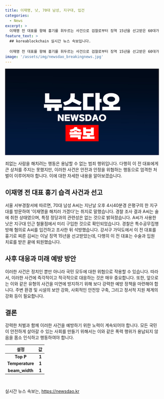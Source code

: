 ```yaml
---
title: 이재명, 낫, 70대 남성, 지구대, 입건
categories:
  - News
excerpt: >
  이재명 전 대표를 향해 흉기를 휘두르는 사건으로 검찰로부터 징역 15년을 선고받은 60대가 나왔고, 다른 70대 남성이 낫을 들고 이를 해치겠다며 경찰에 붙잡혔다. 낫은 미리 구입한 것으로 확인되었고, 술에 취해 특정 정당과의 연관성은 없다. 한편, 이 전 대표는 이전에 다른 사건으로 흉기 공격을 당한 적이 있었으며 징역 15년을 선고받은 피의자는 술에 취한 상태였다. (총 단어 수: 118)
feature_text: >
  ## koreablockchain 실시간 뉴스 속보입니다.

  이재명 전 대표를 향해 흉기를 휘두르는 사건으로 검찰로부터 징역 15년을 선고받은 60대가 나왔고, 다른 70대 남성이 낫을 들고 이를 해치겠다며 경찰에 붙잡혔다. 낫은 미리 구입한 것으로 확인되었고, 술에 취해 특정 정당과의 연관성은 없다. 한편, 이 전 대표는 이전에 다른 사건으로 흉기 공격을 당한 적이 있었으며 징역 15년을 선고받은 피의자는 술에 취한 상태였다. (총 단어 수: 118)
image: '/assets/img/newsdao_breakingnews.jpg'
---
```


<p><img src="/assets/img/newsdao_breakingnews.jpg" alt="koreablockchain 속보" /></p>

<p>죄없는 사람을 해치려는 행동은 용납할 수 없는 범죄 행위입니다. 다행히 이 전 대표에게 큰 상처를 주지는 못했지만, 이러한 사건은 안전과 안정을 위협하는 행동으로 엄격한 처벌이 이루어져야 합니다. 이에 대한 자세한 내용을 알아보겠습니다. </p>

<h2 data-ke-size="size26">이재명 전 대표 흉기 습격 사건과 선고</h2>

<p data-ke-size="size16">
서울 서부경찰서에 따르면, 70대 남성 A씨는 지난날 오후 4시40분경 은평구의 한 지구대를 방문하여 '이재명을 해치러 가겠다'는 취지로 말했습니다. 경찰 조사 결과 A씨는 술에 취한 상태였으며, 특정 정당과의 관련성은 없는 것으로 밝혀졌습니다. A씨가 사용한 낫은 지구대 인근 철물점에서 미리 구입한 것으로 확인되었습니다. 경찰은 특수공무집행방해 혐의로 A씨를 입건하고 조사한 뒤 석방했습니다. 강서구 가덕도에서 이 전 대표를 흉기로 찌른 김씨는 이날 징역 15년을 선고받았는데, 다행히 이 전 대표는 수술과 입원 치료를 받은 끝에 퇴원했습니다.
</p>

<h2 data-ke-size="size26">사후 대응과 미래 예방 방안</h2>

<p data-ke-size="size16">
이러한 사건은 정치인 뿐만 아니라 국민 모두에 대한 위협으로 작용할 수 있습니다. 따라서, 이러한 사건에 즉각적이고 적극적으로 대응하는 것은 매우 중요합니다. 또한, 앞으로는 이와 같은 유형의 사건을 미연에 방지하기 위해 보다 강력한 예방 정책을 마련해야 합니다. 주변 환경 및 시설의 보안 강화, 사회적인 안전망 구축, 그리고 정서적 지원 체계의 강화 등이 필요합니다.
</p>

<h2 data-ke-size="size26">결론</h2>

<p data-ke-size="size16">
강력한 처벌과 함께 이러한 사건을 예방하기 위한 노력이 계속되어야 합니다. 모든 국민이 안전하게 살아갈 수 있는 사회를 만들기 위해서는 이와 같은 폭력 행위가 용납되지 않음을 몸소 인식하고 행동하여야 합니다.
</p>

<table>
<thead>
<tr>
<th>설정</th>
<th>값</th>
</tr>
</thead>
<tbody>
<tr>
<td style="text-align: center; height: 17px;"><b>Top P</b></td>
<td style="text-align: center; height: 17px;"><b>1</b></td>
</tr>
<tr>
<td style="text-align: center; height: 17px;"><b>Temperature</b></td>
<td style="text-align: center; height: 17px;"><b>1</b></td>
</tr>
<tr>
<td style="text-align: center; height: 17px;"><b>beam_width</b></td>
<td style="text-align: center; height: 17px;"><b>1</b></td>
</tr>
</tbody>
</table>

<p data-ke-size="size16">&nbsp;</p>
실시간 뉴스 속보는, <a href="https://newsdao.kr" rel="dofollow">https://newsdao.kr</a>


